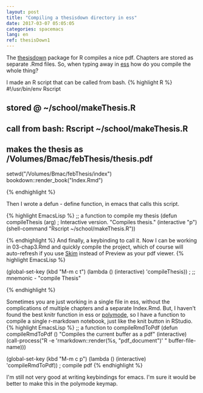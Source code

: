 ```yaml
---
layout: post
title: "Compiling a thesisdown directory in ess"
date: 2017-03-07 05:05:05 
categories: spacemacs
lang: en
ref: thesisDown1
---
```

The [thesisdown](https://github.com/ismayc/thesisdown) package for R compiles a nice pdf. Chapters are stored
as separate .Rmd files. So, when typing away in [ess](http://ess.r-project.org/) how do you compile the whole thing?

I made an R script that can be called from bash.
{% highlight R %}
#!/usr/bin/env Rscript

## stored @ ~/school/makeThesis.R
## call from bash:  Rscript ~/school/makeThesis.R 
## makes the thesis as /Volumes/Bmac/febThesis/thesis.pdf

setwd("/Volumes/Bmac/febThesis/index")
bookdown::render_book("Index.Rmd")

{% endhighlight %}

Then I wrote a defun - define function, in emacs that calls this script.

{% highlight EmacsLisp %}
;; a function to compile my thesis
  (defun compileThesis (arg)       ; Interactive version.
    "Compiles thesis."
    (interactive "p")
    (shell-command "Rscript ~/school/makeThesis.R"))

{% endhighlight %}
And finally, a keybinding to call it. Now I can be working in 03-chap3.Rmd and quickly compile the project, which of course will auto-refresh
if you use [Skim](http://skim-app.sourceforge.net/) instead of Preview as your pdf viewer.
{% highlight EmacsLisp %}

(global-set-key (kbd "M-m c t")   (lambda () (interactive) 'compileThesis))   ;            ;; mnemonic - "compile Thesis"

{% endhighlight %}

Sometimes you are just working in a single file in ess, 
without the complications of multiple chapters and a separate Index.Rmd. 
But, I haven't found the best knitr function in ess or [polymode](https://github.com/vspinu/polymode), 
so I have a function to compile a single r-markdown notebook, just like the knit button in RStudio.
{% highlight EmacsLisp %}
  ;; a function to compileRmdToPdf
  (defun compileRmdToPdf () "Compiles the current buffer as a pdf" (interactive)
         (call-process("R -e 'rmarkdown::render(%s, \"pdf_document\")' " buffer-file-name)))
         
  (global-set-key (kbd "M-m c p")   (lambda () (interactive) 'compileRmdToPdf)) ; compile pdf
{% endhighlight %}

I'm still not very good at writing keybindings for emacs. I'm sure it would be better to make this
in the polymode keymap.
